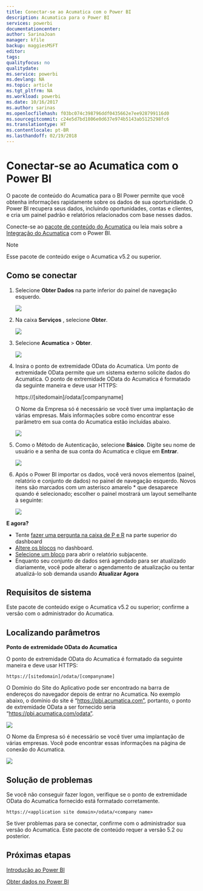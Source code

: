 ```yaml
---
title: Conectar-se ao Acumatica com o Power BI
description: Acumatica para o Power BI
services: powerbi
documentationcenter: 
author: SarinaJoan
manager: kfile
backup: maggiesMSFT
editor: 
tags: 
qualityfocus: no
qualitydate: 
ms.service: powerbi
ms.devlang: NA
ms.topic: article
ms.tgt_pltfrm: NA
ms.workload: powerbi
ms.date: 10/16/2017
ms.author: sarinas
ms.openlocfilehash: f03bc074c398796ddf0435662e7ee928799116d0
ms.sourcegitcommit: c24e5d7bd1806e0d637e974b5143ab5125298fc6
ms.translationtype: HT
ms.contentlocale: pt-BR
ms.lasthandoff: 02/19/2018
---
```

# <a name="connect-to-acumatica-with-power-bi"></a>Conectar-se ao Acumatica com o Power BI
O pacote de conteúdo do Acumatica para o BI Power permite que você obtenha informações rapidamente sobre os dados de sua oportunidade. O Power BI recupera seus dados, incluindo oportunidades, contas e clientes, e cria um painel padrão e relatórios relacionados com base nesses dados.

Conecte-se ao [pacote de conteúdo do Acumatica](https://app.powerbi.com/getdata/services/acumatica) ou leia mais sobre a [Integração do Acumatica](https://powerbi.microsoft.com/integrations/acumatica) com o Power BI.

>[!NOTE]
>Esse pacote de conteúdo exige o Acumatica v5.2 ou superior.

## <a name="how-to-connect"></a>Como se conectar
1. Selecione **Obter Dados** na parte inferior do painel de navegação esquerdo.
   
   ![](media/service-connect-to-acumatica/getdata3.png)
2. Na caixa **Serviços** , selecione **Obter**.
   
   ![](media/service-connect-to-acumatica/getdata2.png)
3. Selecione **Acumatica** \> **Obter**.
   
   ![](media/service-connect-to-acumatica/acumatica.png)
4. Insira o ponto de extremidade OData do Acumatica. Um ponto de extremidade OData permite que um sistema externo solicite dados do Acumatica. O ponto de extremidade OData do Acumatica é formatado da seguinte maneira e deve usar HTTPS:
   
     https://[sitedomain]/odata/[companyname]
   
   O Nome da Empresa só é necessário se você tiver uma implantação de várias empresas. Mais informações sobre como encontrar esse parâmetro em sua conta do Acumatica estão incluídas abaixo.
   
   ![](media/service-connect-to-acumatica/parameters.png)
5. Como o Método de Autenticação, selecione **Básico**. Digite seu nome de usuário e a senha de sua conta do Acumatica e clique em **Entrar**.
   
    ![](media/service-connect-to-acumatica/creds2.png)
6. Após o Power BI importar os dados, você verá novos elementos (painel, relatório e conjunto de dados) no painel de navegação esquerdo. Novos itens são marcados com um asterisco amarelo \* que desaparece quando é selecionado; escolher o painel mostrará um layout semelhante à seguinte:
   
    ![](media/service-connect-to-acumatica/dashboard.png)

**E agora?**

* Tente [fazer uma pergunta na caixa de P e R](power-bi-q-and-a.md) na parte superior do dashboard
* [Altere os blocos](service-dashboard-edit-tile.md) no dashboard.
* [Selecione um bloco](service-dashboard-tiles.md) para abrir o relatório subjacente.
* Enquanto seu conjunto de dados será agendado para ser atualizado diariamente, você pode alterar o agendamento de atualização ou tentar atualizá-lo sob demanda usando **Atualizar Agora**

## <a name="system-requirements"></a>Requisitos de sistema
Este pacote de conteúdo exige o Acumatica v5.2 ou superior; confirme a versão com o administrador do Acumatica.

## <a name="finding-parameters"></a>Localizando parâmetros
**Ponto de extremidade OData do Acumatica**

O ponto de extremidade OData do Acumatica é formatado da seguinte maneira e deve usar HTTPS:

    https://[sitedomain]/odata/[companyname]

O Domínio do Site do Aplicativo pode ser encontrado na barra de endereços do navegador depois de entrar no Acumatica. No exemplo abaixo, o domínio do site é “https://pbi.acumatica.com”, portanto, o ponto de extremidade OData a ser fornecido seria “https://pbi.acumatica.com/odata”.

 ![](media/service-connect-to-acumatica/url.png)

O Nome da Empresa só é necessário se você tiver uma implantação de várias empresas. Você pode encontrar essas informações na página de conexão do Acumatica.

![](media/service-connect-to-acumatica/signin2.png)

## <a name="troubleshooting"></a>Solução de problemas
Se você não conseguir fazer logon, verifique se o ponto de extremidade OData do Acumatica fornecido está formatado corretamente.

    https://<application site domain>/odata/<company name>

Se tiver problemas para se conectar, confirme com o administrador sua versão do Acumatica. Este pacote de conteúdo requer a versão 5.2 ou posterior.

## <a name="next-steps"></a>Próximas etapas
[Introdução ao Power BI](service-get-started.md)

[Obter dados no Power BI](service-get-data.md)

